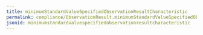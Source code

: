 ```yaml
---
title: minimumStandardValueSpecifiedObservationResultCharacteristic
permalink: compliance/ObservationResult.minimumStandardValueSpecifiedObservationResultCharacteristic.html
jsonid: minimumstandardvaluespecifiedobservationresultcharacteristic
---
```

